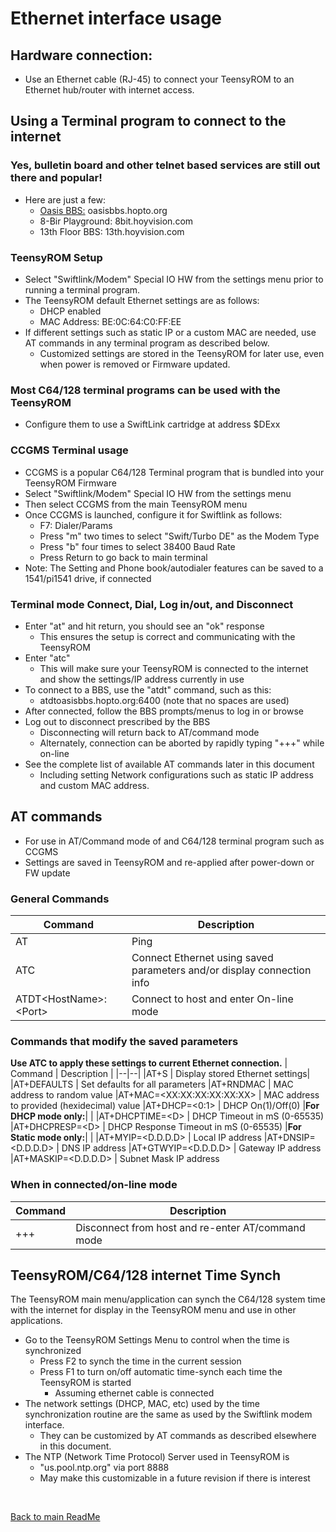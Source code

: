 # Ethernet interface usage

## Hardware connection:
  * Use an Ethernet cable (RJ-45) to connect your TeensyROM to an Ethernet hub/router with internet access.

## Using a Terminal program to connect to the internet
  ### Yes, bulletin board and other telnet based services are still out there and popular!
  * Here are just a few:
    * [Oasis BBS:](https://theoasisbbs.com/) oasisbbs.hopto.org
    * 8-Bir Playground: 8bit.hoyvision.com    
    * 13th Floor BBS: 13th.hoyvision.com

  ### TeensyROM Setup
  * Select "Swiftlink/Modem" Special IO HW from the settings menu prior to running a terminal program.
  * The TeensyROM default Ethernet settings are as follows:
    * DHCP enabled
    * MAC Address: BE:0C:64:C0:FF:EE
  * If different settings such as static IP or a custom MAC are needed, use AT commands in any terminal program as described below.
    * Customized settings are stored in the TeensyROM for later use, even when power is removed or Firmware updated.

  ### Most C64/128 terminal programs can be used with the TeensyROM
  * Configure them to use a SwiftLink cartridge at address $DExx
    
  ### **CCGMS Terminal usage**
  * CCGMS is a popular C64/128 Terminal program that is bundled into your TeensyROM Firmware
  * Select "Swiftlink/Modem" Special IO HW from the settings menu 
  * Then select CCGMS from the main TeensyROM menu
  * Once CCGMS is launched, configure it for Swiftlink as follows:
    * F7: Dialer/Params
    * Press "m" two times to select "Swift/Turbo DE" as the Modem Type
    * Press "b" four times to select 38400 Baud Rate
    * Press Return to go back to main terminal
  * Note: The Setting and Phone book/autodialer features can be saved to a 1541/pi1541 drive, if connected
  ### Terminal mode Connect, Dial, Log in/out, and Disconnect
  * Enter "at" and hit return, you should see an "ok" response
    * This ensures the setup is correct and communicating with the TeensyROM
  * Enter "atc" 
    * This will make sure your TeensyROM is connected to the internet and show the settings/IP address currently in use
  * To connect to a BBS, use the "atdt" command, such as this:
    * atdtoasisbbs.hopto.org:6400   (note that no spaces are used)
  * After connected, follow the BBS prompts/menus to log in or browse
  * Log out to disconnect prescribed by the BBS
    * Disconnecting will return back to AT/command mode
    * Alternately,  connection can be aborted by rapidly typing "+++" while on-line  
  * See the complete list of available AT commands later in this document
    * Including setting Network configurations such as static IP address and custom MAC address.

## AT commands
  * For use in AT/Command mode of and C64/128 terminal program such as CCGMS
  * Settings are saved in TeensyROM and re-applied after power-down or FW update

### General Commands
| Command | Description |
|--|--|
|AT | Ping  |
|ATC | Connect Ethernet using saved parameters and/or display connection info|
|ATDT\<HostName>:\<Port> | Connect to host and enter On-line mode|

### Commands that modify the saved parameters
**Use ATC to apply these settings to current Ethernet connection.**
| Command | Description |
|--|--|
|AT+S | Display stored Ethernet settings|
|AT+DEFAULTS | Set defaults for all parameters
|AT+RNDMAC | MAC address to random value
|AT+MAC=\<XX:XX:XX:XX:XX:XX>  | MAC address to provided (hexidecimal) value
|AT+DHCP=\<0:1> | DHCP On(1)/Off(0)
|**For DHCP mode only:**|  |
|AT+DHCPTIME=\<D> |  DHCP Timeout in mS (0-65535)
|AT+DHCPRESP=\<D> |  DHCP Response Timeout in mS (0-65535)
|**For Static mode only:**|  |
|AT+MYIP=<D.D.D.D> | Local IP address
|AT+DNSIP=<D.D.D.D> | DNS IP address
|AT+GTWYIP=<D.D.D.D> | Gateway IP address
|AT+MASKIP=<D.D.D.D> | Subnet Mask IP address

### When in connected/on-line mode
| Command | Description |
|--|--|
|+++ | Disconnect from host and re-enter AT/command mode

## TeensyROM/C64/128 internet Time Synch
The TeensyROM main menu/application can synch the C64/128 system time with the internet for display in the TeensyROM menu and use in other applications.
* Go to the TeensyROM Settings Menu to control when the time is synchronized
  * Press F2 to synch the time in the current session
  * Press F1 to turn on/off automatic time-synch each time the TeensyROM is started
    * Assuming ethernet cable is connected
* The network settings (DHCP, MAC, etc) used by the time synchronization routine are the same as used by the Swiftlink modem interface.
  * They can be customized by AT commands as described elsewhere in this document.
* The NTP (Network Time Protocol) Server used in TeensyROM is
  * "us.pool.ntp.org"  via port 8888
  * May make this customizable in a future revision if there is interest

 <br>

[Back to main ReadMe](/README.md)
 
